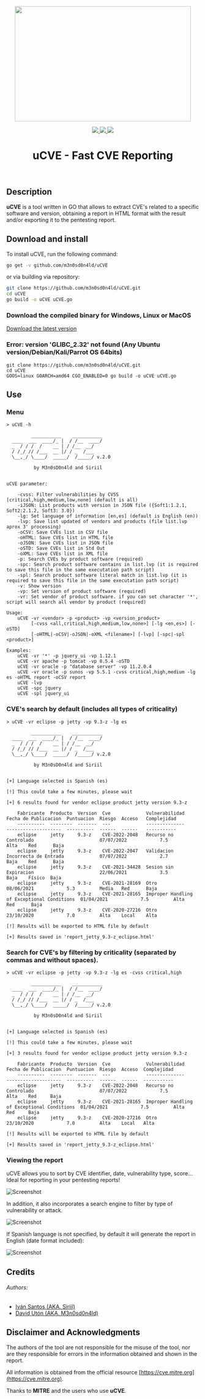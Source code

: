 <p align="center">
  <img width="460" height="300" src="images/logo.png">
  <br>
  <p align="center">
  <a href="https://github.com/m3n0sd0n4ld/uCVE/releases/tag/">
    <img src="https://img.shields.io/github/v/release/m3n0sd0n4ld/uCVE?include_prereleases&style=flat-square">
  </a>
  <a href="https://github.com/m3n0sd0n4ld/uCVE/issues?q=is%3Aissue+is%3Aopen">
    <img src="https://img.shields.io/github/issues/m3n0sd0n4ld/uCVE?style=flat-square">
  <a href="https://github.com/m3n0sd0n4ld/uCVE/commits/master">
    <img src="https://img.shields.io/github/last-commit/m3n0sd0n4ld/uCVE?style=flat-square">
  </a>
  <h1 align="center">uCVE - Fast CVE Reporting</h1>
  <br>
</p>
    
## Description
**uCVE** is a tool written in GO that allows to extract CVE's related to a specific software and version, obtaining a report in HTML format with the result and/or exporting it to the pentesting report.
    
## Download and install

To install uCVE, run the following command:
	  
```bash
go get -v github.com/m3n0sd0n4ld/uCVE
```

or via building via repository:
	  
```bash 
git clone https://github.com/m3n0sd0n4ld/uCVE.git
cd uCVE
go build -o uCVE uCVE.go
```	  
	  
### Download the compiled binary for Windows, Linux or MacOS
[Download the latest version](https://github.com/m3n0sd0n4ld/uCVE/releases)
    
### Error: version 'GLIBC_2.32' not found (Any Ubuntu version/Debian/Kali/Parrot OS 64bits)
```
git clone https://github.com/m3n0sd0n4ld/uCVE.git
cd uCVE
GOOS=linux GOARCH=amd64 CGO_ENABLED=0 go build -o uCVE uCVE.go
``` 
    
## Use
### Menu
```
> uCVE -h

         ___________    ___________
  ____  ___  ____/_ |  / /__  ____/
  _  / / /  /    __ | / /__  __/   
  / /_/ // /___  __ |/ / _  /___   
  \__,_/ \____/  _____/  /_____/ v.2.0
  
          by M3n0sD0n4ld and Siriil

             
uCVE parameter:

    -cvss: Filter vulnerabilities by CVSS [critical,high,medium,low,none] (default is all)
    -iJSON: List products with version in JSON file ({Soft1:1.2.1, Soft2:2.1.2, Soft3: 3.0})
    -lg: Set language of information [en,es] (default is English (en))
    -lvp: Save list updated of vendors and products (file list.lvp aprox 3' processing)
    -oCSV: Save CVEs list in CSV file
    -oHTML: Save CVEs list in HTML file
    -oJSON: Save CVEs list in JSON file
    -oSTD: Save CVEs list in Std Out
    -oXML: Save CVEs list in XML file
    -p: Search CVEs by product software (required)
    -spc: Search product software contains in list.lvp (it is required to save this file in the same executation path script)
    -spl: Search product software literal match in list.lvp (it is required to save this file in the same executation path script)
    -v: Show version
    -vp: Set version of product software (required)
    -vr: Set vendor of product software. if you can set character '*', script will search all vendor by product (required)

Usage:
    uCVE -vr <vendor> -p <product> -vp <version_product>
         [-cvss <all,critical,high,medium,low,none>] [-lg <en,es>] [-oSTD]
         [-oHTML|-oCSV|-oJSON|-oXML <filename>] [-lvp] [-spc|-spl <product>]

Examples:
    uCVE -vr '*' -p jquery_ui -vp 1.12.1
    uCVE -vr apache -p tomcat -vp 8.5.4 -oSTD
    uCVE -vr oracle -p "database server" -vp 11.2.0.4
    uCVE -vr oracle -p sunos -vp 5.5.1 -cvss critical,high,medium -lg es -oHTML report -oCSV report
    uCVE -lvp
    uCVE -spc jquery
    uCVE -spl jquery_ui
```

### CVE's search by default (includes all types of criticality)
```
> uCVE -vr eclipse -p jetty -vp 9.3-z -lg es

         ___________    ___________
  ____  ___  ____/_ |  / /__  ____/
  _  / / /  /    __ | / /__  __/   
  / /_/ // /___  __ |/ / _  /___   
  \__,_/ \____/  _____/  /_____/ v.2.0
  
          by M3n0sD0n4ld and Siriil

             
[+] Language selected is Spanish (es)

[!] This could take a few minutes, please wait

[+] 6 results found for vendor eclipse product jetty version 9.3-z

    Fabricante  Producto  Version  Cve             Vulnerabilidad                               Fecha de Publicacion  Puntuacion  Riesgo  Acceso   Complejidad  
    ----------  --------  -------  ---             --------------                               --------------------  ----------  ------  ------   -----------  
    eclipse     jetty     9.3-z    CVE-2022-2048   Recurso no Controlado                        07/07/2022            7.5         Alta    Red      Baja         
    eclipse     jetty     9.3-z    CVE-2022-2047   Validacion Incorrecta de Entrada             07/07/2022            2.7         Baja    Red      Baja         
    eclipse     jetty     9.3-z    CVE-2021-34428  Sesion sin Expiracion                        22/06/2021            3.5         Baja    Físico  Baja         
    eclipse     jetty     9.3-z    CVE-2021-28169  Otro                                         08/06/2021            5.3         Media   Red      Baja         
    eclipse     jetty     9.3-z    CVE-2021-28165  Improper Handling of Exceptional Conditions  01/04/2021            7.5         Alta    Red      Baja         
    eclipse     jetty     9.3-z    CVE-2020-27216  Otro                                         23/10/2020            7.0         Alta    Local    Alta         

[!] Results will be exported to HTML file by default

[+] Results saved in 'report_jetty_9.3-z_eclipse.html'
```
### Search for CVE's by filtering by criticality (separated by commas and without spaces).
```
> uCVE -vr eclipse -p jetty -vp 9.3-z -lg es -cvss critical,high

         ___________    ___________
  ____  ___  ____/_ |  / /__  ____/
  _  / / /  /    __ | / /__  __/   
  / /_/ // /___  __ |/ / _  /___   
  \__,_/ \____/  _____/  /_____/ v.2.0
  
          by M3n0sD0n4ld and Siriil

             
[+] Language selected is Spanish (es)

[!] This could take a few minutes, please wait

[+] 3 results found for vendor eclipse product jetty version 9.3-z

    Fabricante  Producto  Version  Cve             Vulnerabilidad                               Fecha de Publicacion  Puntuacion  Riesgo  Acceso  Complejidad  
    ----------  --------  -------  ---             --------------                               --------------------  ----------  ------  ------  -----------  
    eclipse     jetty     9.3-z    CVE-2022-2048   Recurso no Controlado                        07/07/2022            7.5         Alta    Red     Baja         
    eclipse     jetty     9.3-z    CVE-2021-28165  Improper Handling of Exceptional Conditions  01/04/2021            7.5         Alta    Red     Baja         
    eclipse     jetty     9.3-z    CVE-2020-27216  Otro                                         23/10/2020            7.0         Alta    Local   Alta         

[!] Results will be exported to HTML file by default

[+] Results saved in 'report_jetty_9.3-z_eclipse.html'
```

### Viewing the report
uCVE allows you to sort by CVE identifier, date, vulnerability type, score... Ideal for reporting in your pentesting reports!
	  
![Screenshot](images/table-1.png)
	  
In addition, it also incorporates a search engine to filter by type of vulnerability or attack.
	  
![Screenshot](images/table-2.png)
	  
If Spanish language is not specified, by default it will generate the report in English (date format included):
	  
![Screenshot](images/table-3.png)
	  
## Credits

###### Authors: 
- [Iván Santos (AKA. Siriil)](https://es.linkedin.com/in/siriil/)
- [David Utón (AKA. M3n0sd0n4ld)](https://twitter.com/David_Uton)
    
## Disclaimer and Acknowledgments
The authors of the tool are not responsible for the misuse of the tool, nor are they responsible for errors in the information obtained and shown in the report.

All information is obtained from the official resource [https://cve.mitre.org](https://cve.mitre.org).

Thanks to **MITRE** and the users who use **uCVE**.

